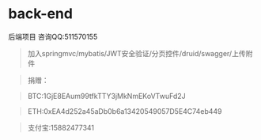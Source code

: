 # back-end
后端项目 咨询QQ:511570155

> 加入springmvc/mybatis/JWT安全验证/分页控件/druid/swagger/上传附件


> 捐赠：

> BTC:1GjE8EAum99tfkTTY3jMkNmEKoVTwuFd2J

> ETH:0xEA4d252a45aDb0b6a13420549057D5E4C74eb449

> 支付宝:15882477341
